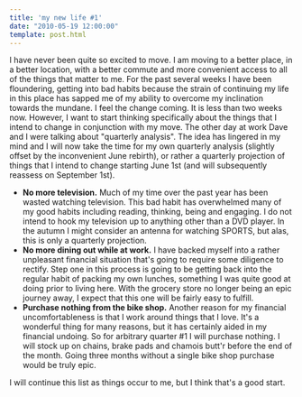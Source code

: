 ```yaml
---
title: 'my new life #1'
date: "2010-05-19 12:00:00"
template: post.html
---
```


I have never been quite so excited to move. I am moving to a better place, in a better location, with a better commute and more convenient access to all of the things that matter to me. For the past several weeks I have been floundering, getting into bad habits because the strain of continuing my life in this place has sapped me of my ability to overcome my inclination towards the mundane. I feel the change coming. It is less than two weeks now. However, I want to start thinking specifically about the things that I intend to change in conjunction with my move. The other day at work Dave and I were talking about "quarterly analysis". The idea has lingered in my mind and I will now take the time for my own quarterly analysis (slightly offset by the inconvenient June rebirth), or rather a quarterly projection of things that I intend to change starting June 1st (and will subsequently reassess on September 1st).

- **No more television.** Much of my time over the past year has been wasted watching television. This  bad habit has overwhelmed many of my good habits including reading, thinking, being and engaging.  I do not intend to hook my television up to anything other than a DVD player. In the autumn I might consider an antenna for watching SPORTS, but alas, this is only a quarterly projection.  
- **No more dining out while at work.** I have backed myself into a rather unpleasant financial situation  that's going to require some diligence to rectify. Step one in this process is going to be getting back  into the regular habit of packing my own lunches, something I was quite good at doing prior to living  here. With the grocery store no longer being an epic journey away, I expect that this one will be fairly  easy to fulfill.
- **Purchase nothing from the bike shop.** Another reason for my financial uncomfortableness is that I  work around things that I love. It's a wonderful thing for many reasons, but it has certainly aided in  my financial undoing. So for arbitrary quarter #1 I will purchase nothing. I will stock up on chains,  brake pads and chamois butt'r before the end of the month. Going three months without a single bike shop purchase would be truly epic.

I will continue this list as things occur to me, but I think that's a good start.

